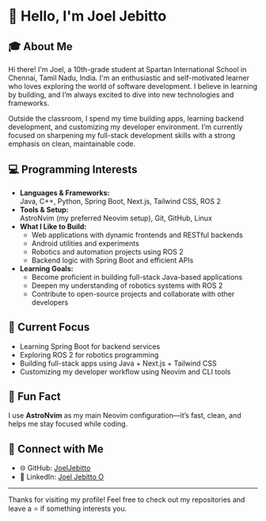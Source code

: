 # 👋 Hello, I'm Joel Jebitto

## 🎓 About Me  
Hi there! I'm Joel, a 10th-grade student at Spartan International School in Chennai, Tamil Nadu, India. I'm an enthusiastic and self-motivated learner who loves exploring the world of software development. I believe in learning by building, and I’m always excited to dive into new technologies and frameworks.

Outside the classroom, I spend my time building apps, learning backend development, and customizing my developer environment. I’m currently focused on sharpening my full-stack development skills with a strong emphasis on clean, maintainable code.

## 💻 Programming Interests  
- **Languages & Frameworks:**  
  Java, C++, Python, Spring Boot, Next.js, Tailwind CSS, ROS 2  
- **Tools & Setup:**  
  AstroNvim (my preferred Neovim setup), Git, GitHub, Linux  
- **What I Like to Build:**  
  - Web applications with dynamic frontends and RESTful backends  
  - Android utilities and experiments  
  - Robotics and automation projects using ROS 2  
  - Backend logic with Spring Boot and efficient APIs  
- **Learning Goals:**  
  - Become proficient in building full-stack Java-based applications  
  - Deepen my understanding of robotics systems with ROS 2  
  - Contribute to open-source projects and collaborate with other developers  

## 📁 Current Focus  
- Learning Spring Boot for backend services  
- Exploring ROS 2 for robotics programming  
- Building full-stack apps using Java + Next.js + Tailwind CSS  
- Customizing my developer workflow using Neovim and CLI tools  

## 📌 Fun Fact  
I use **AstroNvim** as my main Neovim configuration—it’s fast, clean, and helps me stay focused while coding.

## 🔗 Connect with Me  
- 🌐 GitHub: [JoelJebitto](https://github.com/JoelJebitto)  
- 💼 LinkedIn: [Joel Jebitto O](https://www.linkedin.com/in/joel-jebitto-o-38b9a6212/)  

---

Thanks for visiting my profile! Feel free to check out my repositories and leave a ⭐ if something interests you.
